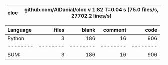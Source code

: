 cloc|github.com/AlDanial/cloc v 1.82  T=0.04 s (75.0 files/s, 27702.2 lines/s)
--- | ---

Language|files|blank|comment|code
:-------|-------:|-------:|-------:|-------:
Python|3|186|16|906
--------|--------|--------|--------|--------
SUM:|3|186|16|906

